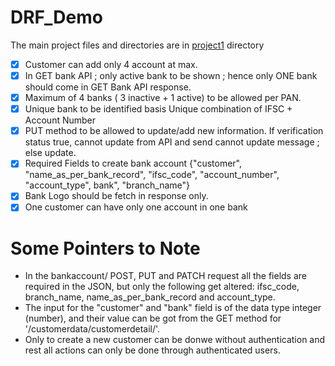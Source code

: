 # DRF_Demo

The main project files and directories are in [project1](https://github.com/Jks08/DRF_learnings/tree/main/project1) directory

- [X] Customer can add only 4 account at max.
- [X] In GET bank API ; only active bank to be shown ; hence only ONE bank should come in GET Bank API response.
- [X] Maximum of 4 banks ( 3 inactive + 1 active) to be allowed per PAN.
- [X] Unique bank to be identified basis Unique combination of IFSC + Account Number
- [X] PUT method to be allowed to update/add new information. If verification status true, cannot update from API and send cannot update message ; else update.
- [X] Required Fields to create bank account {"customer", "name_as_per_bank_record", "ifsc_code", "account_number", "account_type", bank", "branch_name"}
- [X] Bank Logo should be fetch in response only.
- [X] One customer can have only one account in one bank

# Some Pointers to Note

- In the bankaccount/ POST, PUT and PATCH request all the fields are required in the JSON, but only the following get altered: ifsc_code, branch_name, name_as_per_bank_record and account_type.
- The input for the "customer" and "bank" field is of the data type integer (number), and their value can be got from the GET method for '/customerdata/customerdetail/'.
- Only to create a new customer can be donwe without authentication and rest all actions can only be done through authenticated users.
